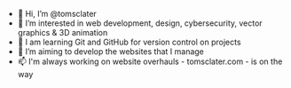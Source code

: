 - 👋 Hi, I’m @tomsclater
- 👀 I’m interested in web development, design, cybersecurity, vector graphics & 3D animation
- 🌱 I am learning Git and GitHub for version control on projects
- 💞️ I’m aiming to develop the websites that I manage
- 📫 I'm always working on website overhauls - tomsclater.com - is on the way

<!---
tomsclater/tomsclater is a ✨ special ✨ repository because its `README.md` (this file) appears on your GitHub profile.
You can click the Preview link to take a look at your changes.
--->
